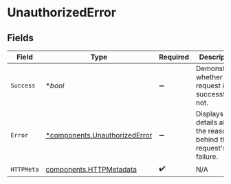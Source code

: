 # UnauthorizedError


## Fields

| Field                                                                         | Type                                                                          | Required                                                                      | Description                                                                   |
| ----------------------------------------------------------------------------- | ----------------------------------------------------------------------------- | ----------------------------------------------------------------------------- | ----------------------------------------------------------------------------- |
| `Success`                                                                     | **bool*                                                                       | :heavy_minus_sign:                                                            | Demonstrates whether the request is successful or not.                        |
| `Error`                                                                       | [*components.UnauthorizedError](../../models/components/unauthorizederror.md) | :heavy_minus_sign:                                                            | Displays details about the reasons behind the request's failure.              |
| `HTTPMeta`                                                                    | [components.HTTPMetadata](../../models/components/httpmetadata.md)            | :heavy_check_mark:                                                            | N/A                                                                           |